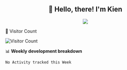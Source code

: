 <h2 align="center">👋 Hello, there! I'm Kien</h2>
<p align="center">
    <img src="http://fqa.9front.org/reactorcat.gif"/>
</p>

🤔  Visitor Count

![Visitor Count](https://profile-counter.glitch.me/ntk148v/count.svg)

📊 **Weekly development breakdown**
<!--START_SECTION:waka-->
```text
No Activity tracked this Week
```
<!--END_SECTION:waka-->

<!--
**ntk148v/ntk148v** is a ✨ _special_ ✨ repository because its `README.md` (this file) appears on your GitHub profile.

Here are some ideas to get you started:

- 🔭 I’m currently working on ...
- 🌱 I’m currently learning ...
- 👯 I’m looking to collaborate on ...
- 🤔 I’m looking for help with ...
- 💬 Ask me about ...
- 📫 How to reach me: ...
- 😄 Pronouns: ...
- ⚡ Fun fact: ...
-->

